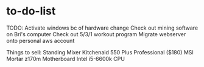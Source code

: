 # to-do-list


TODO:
Activate windows bc of hardware change
Check out mining software on Bri's computer
Check out 5/3/1 workout program
Migrate webserver onto personal aws account

Things to sell:
Standing Mixer Kitchenaid 550 Plus Professional ($180)
MSI Mortar z170m Motherboard
Intel i5-6600k CPU
